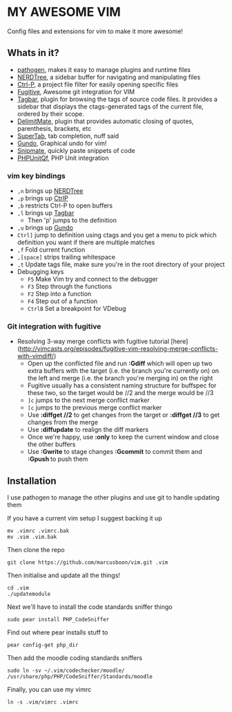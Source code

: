 # MY AWESOME VIM

Config files and extensions for vim to make it more awesome!

## Whats in it?

* [pathogen](https://github.com/tpope/vim-pathogen), makes it easy to manage plugins and runtime files
* [NERDTree](https://github.com/scrooloose/nerdtree), a sidebar buffer for navigating and manipulating files
* [Ctrl-P](https://github.com/kien/ctrlp.vim), a project file filter for easily opening specific files
* [Fugitive](https://github.com/tpope/vim-fugitive), Awesome git integration for VIM
* [Tagbar](https://github.com/majutsushi/tagbar), plugin for browsing the tags of source code files. It provides a sidebar that displays the ctags-generated tags of the current file, ordered by their scope.
* [DelimitMate](https://github.com/Raimondi/delimiteMate), plugin that provides automatic closing of quotes, parenthesis, brackets, etc
* [SuperTab](https://github.com/ervandew/supertab.git), tab completion, nuff said
* [Gundo](http://sjl.bitbucket.org/gundo.vim/), Graphical undo for vim!
* [Snipmate](https://github.com/garbas/vim-snipmate), quickly paste snippets of code
* [PHPUnitQf](https://github.com/joonty/vim-phpunitqf), PHP Unit integration

### vim key bindings

* `,n` brings up [NERDTree](https://github.com/scrooloose/nerdtree)
* `,p` brings up [CtrlP](https://github.com/kien/ctrlp.vim)
* `,b` restricts Ctrl-P to open buffers
* `,l` brings up [Tagbar](https://github.com/majutsushi/tagbar)
    - Then 'p' jumps to the definition
* `,u` brings up [Gundo](http://sjl.bitbucket.org/gundo.vim/)
* `Ctrl]` jump to definition using ctags and you get a menu to pick which definition you want if there are multiple matches
* `,f` Fold current function
* `,[space]` strips trailing whitespace
* `,t` Update tags file, make sure you're in the root directory of your project
* Debugging keys
    - `F5` Make Vim try and connect to the debugger
    - `F3` Step through the functions
    - `F2` Step into a function
    - `F4` Step out of a function
    - `CtrlB` Set a breakpoint for VDebug

### Git integration with fugitive

* Resolving 3-way merge conflicts with fugitive tutorial [here] (http://vimcasts.org/episodes/fugitive-vim-resolving-merge-conflicts-with-vimdiff/)
    - Open up the conflicted file and run **:Gdiff** which will open up two extra buffers with the target (i.e. the branch you're currently on) on the left and merge (i.e. the branch you're merging in) on the right
    - Fugitive usually has a consistent naming structure for buffspec for these two, so the target would be //2 and the merge would be //3
    - `]c` jumps to the next merge conflict marker
    - `[c` jumps to the previous merge conflict marker
    - Use **:diffget //2** to get changes from the target or **:diffget //3** to get changes from the merge
    - Use **:diffupdate** to realign the diff markers
    - Once we're happy, use **:only** to keep the current window and close the other buffers
    - Use **:Gwrite** to stage changes **:Gcommit** to commit them and **:Gpush <remote> <branch>** to push them

## Installation

I use pathogen to manage the other plugins and use git to handle updating them

If you have a current vim setup I suggest backing it up

    mv .vimrc .vimrc.bak
    mv .vim .vim.bak

Then clone the repo

    git clone https://github.com/marcusboon/vim.git .vim

Then initialise and update all the things!

    cd .vim
    ./updatemodule

Next we'll have to install the code standards sniffer thingo

    sudo pear install PHP_CodeSniffer

Find out where pear installs stuff to

    pear config-get php_dir

Then add the moodle coding standards sniffers

    sudo ln -sv ~/.vim/codechecker/moodle/ /usr/share/php/PHP/CodeSniffer/Standards/moodle

Finally, you can use my vimrc

    ln -s .vim/vimrc .vimrc
